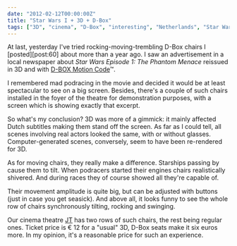 ```yaml
---
date: "2012-02-12T00:00:00Z"
title: "Star Wars I + 3D + D-Box"
tags: ["3D", "cinema", "D-Box", "interesting", "Netherlands", "Star Wars"]
---
```


At last, yesterday I've tried rocking-moving-trembling D-Box chairs I [posted][post:60] about more than a year ago. I saw an advertisement in a local newspaper about *Star Wars Episode 1: The Phantom Menace* reissued in 3D and with [D-BOX Motion Code](http://www.d-box.com/)™.

<!--more-->

I remembered mad podracing in the movie and decided it would be at least spectacular to see on a big screen. Besides, there's a couple of such chairs installed in the foyer of the theatre for demonstration purposes, with a screen which is showing exactly that excerpt.

So what's my conclusion? 3D was more of a gimmick: it mainly affected Dutch subtitles making them stand off the screen. As far as I could tell, all scenes involving real actors looked the same, with or without glasses. Computer-generated scenes, conversely, seem to have been re-rendered for 3D.

As for moving chairs, they really make a difference. Starships passing by cause them to tilt. When podracers started their engines chairs realistically shivered. And during races they of course showed all they're capable of.

Their movement amplitude is quite big, but can be adjusted with buttons (just in case you get seasick). And above all, it looks funny to see the whole row of chairs synchronously tilting, rocking and swinging.

Our cinema theatre [JT](http://www.jt.nl/) has two rows of such chairs, the rest being regular ones. Ticket price is € 12 for a "usual" 3D, D-Box seats make it six euros more. In my opinion, it's a reasonable price for such an experience.
